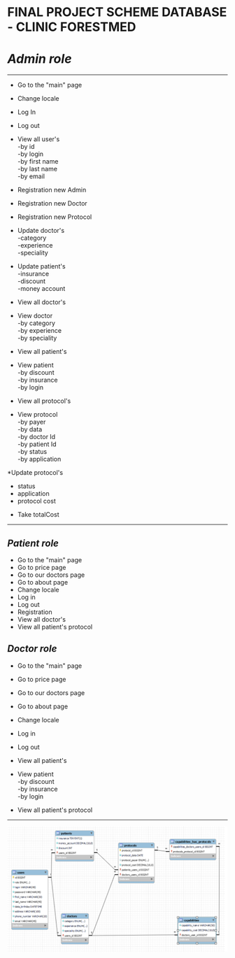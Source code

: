 #  FINAL PROJECT SCHEME DATABASE - CLINIC FORESTMED
#  _Admin role_
___
* Go to the "main" page 
* Change locale 
* Log In
* Log out  

* View all user's  
-by id  
-by login  
-by first name  
-by last name  
-by email  

* Registration new Admin  
* Registration new Doctor 
* Registration new Protocol  

* Update doctor's  
-category  
-experience  
-speciality  

* Update patient's   
-insurance  
-discount  
-money account  

* View all doctor's  

* View doctor  
-by category  
-by experience  
-by speciality  

* View all patient's  

* View patient  
-by discount  
-by insurance  
-by login  

* View all protocol's  

* View protocol  
-by payer  
-by data  
-by doctor Id    
-by patient Id  
-by status  
-by application  
 
*Update protocol's  
- status  
- application  
- protocol cost  

* Take totalCost  
***    


_Patient role_  
---   
* Go to the "main" page  
* Go to price page  
* Go to our doctors page  
* Go to about page  
* Change locale  
* Log in  
* Log out  
* Registration  
* View all doctor's  
* View all patient's protocol  

_Doctor role_  
 --- 
* Go to the "main" page  
* Go to price page  
* Go to our doctors page  
* Go to about page  
* Change locale   
* Log in  
* Log out  

* View all patient's  

* View patient    
-by discount  
-by insurance  
-by login


* View all patient's protocol
***   

![CLINIC SCHEME](medicine.png)

